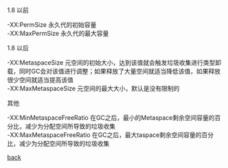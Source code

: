 1.8 以前  

-XX:PermSize 永久代的初始容量  
-XX:MaxPermSize 永久代的最大容量  

1.8 以后

-XX:MetaspaceSize 元空间的初始大小，达到该值就会触发垃圾收集进行类型卸载，同时GC会对该值进行调整；如果释放了大量空间就适当降低该值，如果释放很少空间就适当提高该值  
-XX:MaxMetaspaceSize 元空间的最大大小，默认是没有限制的  

其他  

-XX:MinMetaspaceFreeRatio 在GC之后，最小的Metaspace剩余空间容量的百分比，减少为分配空间所导致的垃圾收集  
-XX:MaxMetaspaceFreeRatio  在GC之后，最大taspace剩余空间容量的百分比，减少为分配空间所导致的垃圾收集  

[back](../12.md)  